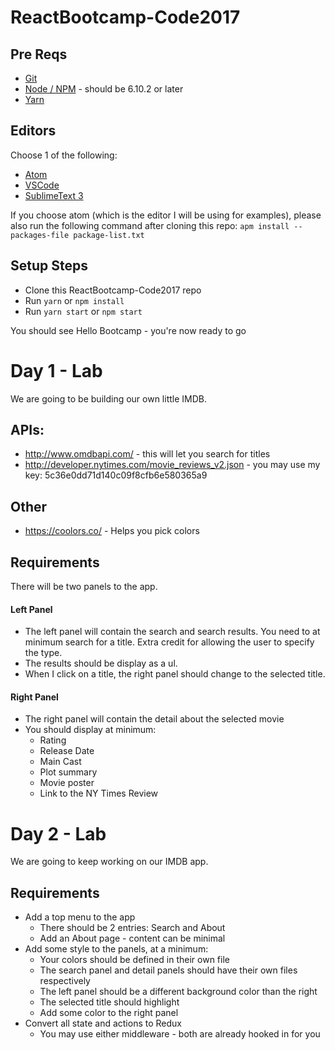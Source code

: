 # ReactBootcamp-Code2017

## Pre Reqs
* [Git](https://git-scm.com/book/en/v2/Getting-Started-Installing-Git)
* [Node / NPM](https://docs.npmjs.com/getting-started/installing-node) - should be 6.10.2 or later
* [Yarn](https://yarnpkg.com/lang/en/docs/install/)

## Editors
Choose 1 of the following:

* [Atom](https://atom.io/)
* [VSCode](https://code.visualstudio.com/)
* [SublimeText 3](https://www.sublimetext.com/3)

If you choose atom (which is the editor I will be using for examples), please also run the following command after cloning this repo: ```apm install --packages-file package-list.txt```


## Setup Steps
* Clone this ReactBootcamp-Code2017 repo
* Run ```yarn``` or ```npm install```
* Run ```yarn start``` or ```npm start```

You should see Hello Bootcamp - you're now ready to go

# Day 1 - Lab
We are going to be building our own little IMDB.

## APIs:

* http://www.omdbapi.com/ - this will let you search for titles
* http://developer.nytimes.com/movie_reviews_v2.json - you may use my key: 5c36e0dd71d140c09f8cfb6e580365a9

## Other
* https://coolors.co/ - Helps you pick colors

## Requirements
There will be two panels to the app.

#### Left Panel
* The left panel will contain the search and search results. You need to at minimum search for a title. Extra credit for allowing the user to specify the type.
* The results should be display as a ul.
* When I click on a title, the right panel should change to the selected title.

#### Right Panel
* The right panel will contain the detail about the selected movie
* You should display at minimum:
    * Rating
    * Release Date
    * Main Cast
    * Plot summary
    * Movie poster
    * Link to the NY Times Review

# Day 2 - Lab
We are going to keep working on our IMDB app.

## Requirements
* Add a top menu to the app
    * There should be 2 entries: Search and About
    * Add an About page - content can be minimal
* Add some style to the panels, at a minimum:
    * Your colors should be defined in their own file
    * The search panel and detail panels should have their own files respectively
    * The left panel should be a different background color than the right
    * The selected title should highlight
    * Add some color to the right panel
* Convert all state and actions to Redux
    * You may use either middleware - both are already hooked in for you
